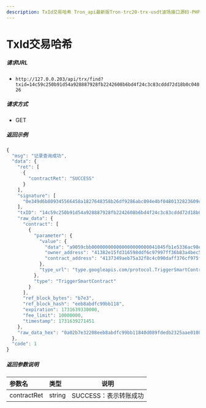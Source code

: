 ```yaml
---
description: TxId交易哈希 Tron_api最新版Tron-trc20-trx-usdt波场接口源码-PHP版本-ThinkPHP5 layui 
---
```


# TxId交易哈希

##### 请求URL
- ` http://127.0.0.203/api/trx/find?txid=14c59c250b91d54a928887928fb2242608b6bd4f24c3c83cddd72d18b0c04026 `
  
##### 请求方式
- GET 


##### 返回示例 

```js
{
  "msg": "记录查询成功",
  "data": {
    "ret": [
      {
        "contractRet": "SUCCESS"
      }
    ],
    "signature": [
      "0e349d6b809345566458a1827648358b26df9286abc094e4bf0480132823609c7bf272540c4d29f2b25cbb38066ac27c6256185383ba61a361eed16f96e1825c00"
    ],
    "txID": "14c59c250b91d54a928887928fb2242608b6bd4f24c3c83cddd72d18b0c04026",
    "raw_data": {
      "contract": [
        {
          "parameter": {
            "value": {
              "data": "a9059cbb000000000000000000000041045fb1e5336ac98ea9a1a91404ef1827d767790400000000000000000000000000000000000000000000000024150e3980040000",
              "owner_address": "41382e15fd316598ddf6c97997ff36b83a4bec5a7c",
              "contract_address": "4137349aeb75a32f8c4c090daff376cf975f5d2eba"
            },
            "type_url": "type.googleapis.com/protocol.TriggerSmartContract"
          },
          "type": "TriggerSmartContract"
        }
      ],
      "ref_block_bytes": "b7e3",
      "ref_block_hash": "eeb8abdfc99bb118",
      "expiration": 1731639330000,
      "fee_limit": 10000000,
      "timestamp": 1731639271451
    },
    "raw_data_hex": "0a02b7e32208eeb8abdfc99bb11840d089fdedb2325aae01081f12a9010a31747970652e676f6f676c65617069732e636f6d2f70726f746f636f6c2e54726967676572536d617274436f6e747261637412740a1541382e15fd316598ddf6c97997ff36b83a4bec5a7c12154137349aeb75a32f8c4c090daff376cf975f5d2eba2244a9059cbb000000000000000000000041045fb1e5336ac98ea9a1a91404ef1827d767790400000000000000000000000000000000000000000000000024150e3980040000709bc0f9edb232900180ade204"
  },
  "code": 1
}

```

##### 返回参数说明 

|参数名|类型|说明|
|:-----  |:-----|-----                           |
|contractRet |string   |SUCCESS：表示转账成功 |



